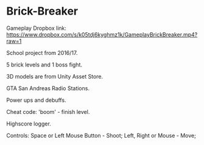 # Brick-Breaker

Gameplay Dropbox link: https://www.dropbox.com/s/k05tdj6kyghmz1k/GameplayBrickBreaker.mp4?raw=1

School project from 2016/17.

5 brick levels and 1 boss fight.

3D models are from Unity Asset Store.

GTA San Andreas Radio Stations.

Power ups and debuffs.

Cheat code: 'boom' - finish level.

Highscore logger.

Controls:
  Space or Left Mouse Button - Shoot;
  Left, Right or Mouse - Move;

